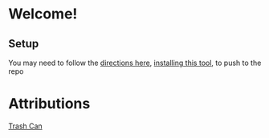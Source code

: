 # Welcome!

## Setup

You may need to follow the [directions here](https://docs.github.com/en/authentication/keeping-your-account-and-data-secure/creating-a-personal-access-token), [installing this tool](https://github.com/GitCredentialManager/git-credential-manager/blob/release/docs/install.md#.NET-tool), to push to the repo

# Attributions

[Trash Can](https://icons8.com/icon/11705/trash-can)
